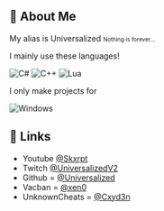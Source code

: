 
## 🚀 About Me
My alias is Universalized
<span style="font-size:10px;">Nothing is forever...</span>

I mainly use these languages! 

![C#](https://img.shields.io/badge/C%23-239120?style=for-the-badge&logo=c-sharp&logoColor=white) ![C++](https://img.shields.io/badge/C%2B%2B-00599C?style=for-the-badge&logo=c%2B%2B&logoColor=white) ![Lua](https://img.shields.io/badge/Lua-2C2D72?style=for-the-badge&logo=lua&logoColor=white)

I only make projects for 

![Windows](https://img.shields.io/badge/Windows-0078D6?style=for-the-badge&logo=windows&logoColor=white)

## 🔗 Links

- Youtube [@Skxrpt](https://youtube.com/@Skxrpt)
- Twitch [@UniversalizedV2](https://www.twitch.tv/universalizedv2)
- Github = [@Universalized](https://www.github.com/Universalized)
- Vacban = [@xen0](https://vacban.wtf/members/70676/)
- UnknownCheats = [@Cxyd3n](https://www.unknowncheats.me/forum/members/4702196.html)
